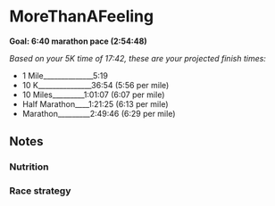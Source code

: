 # MoreThanAFeeling

__Goal:    6:40 marathon pace (2:54:48)__

_Based on your 5K time of 17:42, these are your projected finish times:_

* 1 Mile______________5:19 
* 10 K_______________36:54 (5:56 per mile)
* 10 Miles_________1:01:07 (6:07 per mile)
* Half Marathon____1:21:25 (6:13 per mile)
* Marathon_________2:49:46 (6:29 per mile)






## Notes

### Nutrition

### Race strategy 
